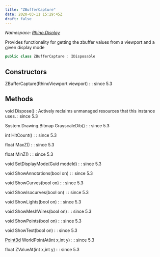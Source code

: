 ```yaml
---
title: "ZBufferCapture"
date: 2020-03-11 15:29:45Z
draft: false
---
```


*Namespace: [Rhino.Display](../)*

Provides functionality for getting the zbuffer values from a viewport
   and a given display mode
```cs
public class ZBufferCapture : IDisposable
```
## Constructors

ZBufferCapture(RhinoViewport viewport)
: 
: since 5.3
## Methods

void Dispose()
: Actively reclaims unmanaged resources that this instance uses.
: since 5.3

System.Drawing.Bitmap GrayscaleDib()
: 
: since 5.3

int HitCount()
: 
: since 5.3

float MaxZ()
: 
: since 5.3

float MinZ()
: 
: since 5.3

void SetDisplayMode(Guid modeId)
: 
: since 5.3

void ShowAnnotations(bool on)
: 
: since 5.3

void ShowCurves(bool on)
: 
: since 5.3

void ShowIsocurves(bool on)
: 
: since 5.3

void ShowLights(bool on)
: 
: since 5.3

void ShowMeshWires(bool on)
: 
: since 5.3

void ShowPoints(bool on)
: 
: since 5.3

void ShowText(bool on)
: 
: since 5.3

[Point3d](/rhinocommon/rhino/geometry/point3d/) WorldPointAt(int x,int y)
: 
: since 5.3

float ZValueAt(int x,int y)
: 
: since 5.3
